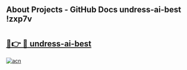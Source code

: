 ## About Projects - GitHub Docs undress-ai-best !zxp7v

# <h2><a href="https://andorid.site?title=undress-ai-best&ref=13PRO">🔗👉 🔴 undress-ai-best</a></h2>

[![acn](https://github.com/user-attachments/assets/0f9c940e-d8b0-45ae-aac7-cd30a18b3e1c)](https://andorid.site?title=undress-ai-best&ref=13PRO)

